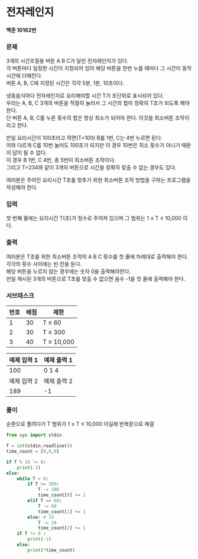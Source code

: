 # 전자레인지
#### 백준 10162번
### 문제
3개의 시간조절용 버튼 A B C가 달린 전자레인지가 있다.          
각 버튼마다 일정한 시간이 지정되어 있어 해당 버튼을 한번 누를 때마다 그 시간이 동작시간에 더해진다.           
버튼 A, B, C에 지정된 시간은 각각 5분, 1분, 10초이다.        
           

냉동음식마다 전자레인지로 요리해야할 시간 T가 초단위로 표시되어 있다.            
우리는 A, B, C 3개의 버튼을 적절히 눌러서 그 시간의 합이 정확히 T초가 되도록 해야 한다.         
단 버튼 A, B, C를 누른 횟수의 합은 항상 최소가 되어야 한다. 이것을 최소버튼 조작이라고 한다.           
                        

만일 요리시간이 100초라고 하면(T=100) B를 1번, C는 4번 누르면 된다.              
이와 다르게 C를 10번 눌러도 100초가 되지만 이 경우 10번은 최소 횟수가 아니기 때문이 답이 될 수 없다.         
이 경우 B 1번, C 4번, 총 5번이 최소버튼 조작이다.                   
그리고 T=234와 같이 3개의 버튼으로 시간을 정확히 맞출 수 없는 경우도 있다.           
               
여러분은 주어진 요리시간 T초를 맞추기 위한 최소버튼 조작 방법을 구하는 프로그램을 작성해야 한다. 

### 입력
첫 번째 줄에는 요리시간 T(초)가 정수로 주어져 있으며 그 범위는 1 ≤ T ≤ 10,000 이다. 

### 출력
여러분은 T초를 위한 최소버튼 조작의 A B C 횟수를 첫 줄에 차례대로 출력해야 한다. 각각의 횟수 사이에는 빈 칸을 둔다.              
해당 버튼을 누르지 않는 경우에는 숫자 0을 출력해야한다.         
만일 제시된 3개의 버튼으로 T초를 맞출 수 없으면 음수 -1을 첫 줄에 출력해야 한다.            
### 서브태스크
|번호	|배점	|제한|
|-----|-----|----|
|1	|30	|T ≤ 60|
|2	|30	|T ≤ 300|
|3|	40|	T ≤ 10,000|
           
|예제 입력 1 |예제 출력 1| 
|--------|----------|
|100| 0 1 4|
|예제 입력 2 |예제 출력 2| 
|189| -1|

### 풀이
순환으로 풀려다가 T 범위가 1 ≤ T ≤ 10,000 이길래 반복문으로 해결
```python
from sys import stdin

T = int(stdin.readline())
time_count = [0,0,0]

if T % 10 != 0:
    print(-1)
else:
    while T > 0:
        if T >= 300:
            T -= 300
            time_count[0] += 1
        elif T >= 60:
            T -= 60
            time_count[1] += 1
        else: # 10
            T -= 10
            time_count[2] += 1
    if T != 0 :
        print(-1)
    else:
        print(*time_count)
```

